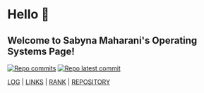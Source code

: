 # Hello 👋 
## Welcome to Sabyna Maharani's Operating Systems Page!

[![Repo commits](https://badgen.net/github/commits/sabynn/os212)](https://github.com/sabynn/os212/commits/master)
[![Repo latest commit](https://img.shields.io/github/last-commit/sabynn/os212)](https://github.com/sabynn/os212/commits/master)

[LOG](TXT/mylog.txt) | [LINKS](LINKS/) | [RANK](TXT/myrank.txt) | [REPOSITORY](https://github.com/sabynn/os212)
